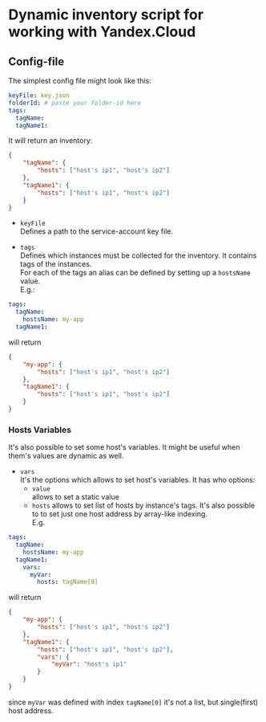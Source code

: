 # Dynamic inventory script for working with Yandex.Cloud
## Config-file
The simplest config file might look like this:
```yaml
keyFile: key.json
folderId: # paste your folder-id here
tags:
  tagName:
  tagName1:
```
It will return an inventory:
```json
{
    "tagName": {
        "hosts": ["host's ip1", "host's ip2"]  
    },
    "tagName1": {
        "hosts": ["host's ip1", "host's ip2"]  
    }
}
```
* `keyFile`  
Defines a path to the service-account key file.

* `tags`  
Defines which instances must be collected for the inventory. It contains tags of the instances.  
For each of the tags an alias can be defined by setting up a `hostsName` value.  
E.g.:
```yaml
tags:
  tagName:
    hostsName: my-app
  tagName1:
```
will return
```json
{
    "my-app": {
        "hosts": ["host's ip1", "host's ip2"]  
    },
    "tagName1": {
        "hosts": ["host's ip1", "host's ip2"]  
    }
}
```
### Hosts Variables
It's also possible to set some host's variables. It might be useful when them's values are dynamic as well.
* `vars`  
It's the options which allows to set host's variables. It has who options:  
    * `value`  
    allows to set a static value
    * `hosts`
    allows to set list of hosts by instance's tags. It's also possible to to set just one host address by array-like indexing.  
E.g.  
```yaml
tags:
  tagName:
    hostsName: my-app
  tagName1:
    vars:
      myVar:
        hosts: tagName[0]
```
will return
```json
{
    "my-app": {
        "hosts": ["host's ip1", "host's ip2"]  
    },
    "tagName1": {
        "hosts": ["host's ip1", "host's ip2"],  
        "vars": {
            "myVar": "host's ip1"
        }
    }
}
```
since `myVar` was defined with index `tagName[0]` it's not a list, but single(first) host address.